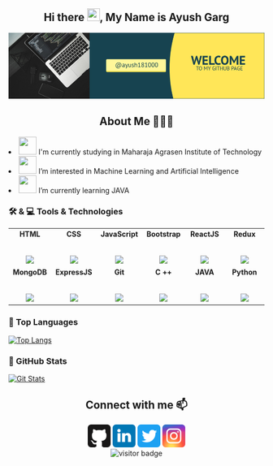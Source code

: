 <h2 align = 'center'>Hi there <img src="https://c.tenor.com/SNL9_xhZl9oAAAAi/waving-hand-joypixels.gif" height = 25 width =25>, My Name is Ayush Garg</h2>

![github](/banner.png)

<h2 align='center'>About Me 🙋🏻‍♂️</h2>

<li><img src="https://css-tricks.com/wp-content/uploads/2015/03/flickity.gif" height=35 width=35> I'm currently studying in Maharaja Agrasen Institute of Technology</li>

<li><img src="https://media.tenor.com/images/8635ae03c9ffa0eb2373118624058afc/tenor.gif" height=35 width=35> I’m interested in Machine Learning and Artificial Intelligence</li>

<li><img src="https://c.tenor.com/JRdqWtEpnLgAAAAj/cute-dragon-work.gif" height=35 width=35> I’m currently learning JAVA</li>


<strong><h3> 🛠 & 💻 Tools & Technologies</h3></strong>
<table>
  <tbody>
    <tr valign="top">
      <td width="15%" align="center">
	      <span><strong>HTML</strong></span><br><br><br>
        <img height="64px" src="https://www.svgrepo.com/show/303205/html-5-logo.svg">
      </td>
      <td width="15%" align="center">
        <span><strong>CSS</strong></span><br><br><br>
        <img height="64px" src="https://www.svgrepo.com/show/303481/css-3-logo.svg">
      </td>
      <td width="15%" align="center">
        <span><strong>JavaScript</strong></span><br><br><br>
        <img height="64px" src="https://www.svgrepo.com/show/303206/javascript-logo.svg">
      </td>
      <td width="15%" align="center">
        <span><strong>Bootstrap</strong></span><br><br><br>
        <img height="64px" src="https://camo.githubusercontent.com/0e0adf58c74c6e74bb64ece5d0ef4620f4f46915/68747470733a2f2f76352e676574626f6f7473747261702e636f6d2f646f63732f352e302f6173736574732f6272616e642f626f6f7473747261702d6c6f676f2d736861646f772e706e67">
      </td>
      <td width="15%" align="center">
        <span><strong>ReactJS</strong></span><br><br><br>
        <img height="64px" src="https://www.svgrepo.com/show/303157/react-logo.svg">
      </td>
      <td width="15%" align="center">
        <span><strong>Redux</strong></span><br><br><br>
        <img height="64px" src="https://cdn.svgporn.com/logos/redux.svg">
      </td>
    </tr>
    <tr valign="top">
      <td width="15%" align="center">
        <span><strong>MongoDB</strong></span><br><br><br>
        <img height="64px" src="https://cdn.svgporn.com/logos/mongodb.svg">
      </td>
      <td width="15%" align="center">
        <span><strong>ExpressJS</strong></span><br><br><br>
        <img height="64px" src="https://cdn.svgporn.com/logos/express.svg">
      </td>
      <td width="15%" align="center">
        <span><strong>Git</strong></span><br><br><br>
        <img height="64px" src="https://cdn.svgporn.com/logos/git-icon.svg">
      </td>
      <td width="15%" align="center">
        <span><strong>C ++</strong></span><br><br><br>
        <img height="64px" src="https://cdn.svgporn.com/logos/c-plusplus.svg">
      </td>
      <td width="15%" align="center">
        <span><strong>JAVA</strong></span><br><br><br>
        <img height="64px" src="https://cdn.svgporn.com/logos/java.svg">
      </td>
      <td width="15%" align="center">
        <span><strong>Python</strong></span><br><br><br>
        <img height="64px" src="https://cdn.svgporn.com/logos/python.svg">
      </td>
    </tr>
  </tbody>
</table>


<strong><h3> 🌟 Top Languages </h3></strong>
[![Top Langs](https://github-readme-stats.vercel.app/api/top-langs/?username=ayush181000&layout=compact&theme=tokyonight&count_private=true&show_icons=true)](https://github.com/anuraghazra/github-readme-stats)


<strong><h3> 🌟 GitHub Stats </h3></strong>
<a href="https://github-readme-stats.vercel.app/api?username=ayush181000&show_icons=true&hide_border=false&theme=tokyonight&count_private=true&include_all_commits=true">
  <img src="https://github-readme-stats.vercel.app/api?username=ayush181000&show_icons=true&hide_border=false&theme=tokyonight&count_private=true&include_all_commits=true" alt="Git Stats" />
</a>

<h2 align='center'>Connect with me  📫 </h2>
<p align = 'center'>
<a href = https://github.com/ayush181000 target='blank'> <img src=https://github.com/edent/SuperTinyIcons/blob/master/images/svg/github.svg height='45' weight='45'/></a>
<a href = https://www.linkedin.com/in/ayush-garg-8540b7178/ target='blank'> <img src=https://github.com/edent/SuperTinyIcons/blob/master/images/svg/linkedin.svg height='45' weight='45'/></a> 
<a href = https://twitter.com/ayushgarg1810 target='blank'> <img src=https://github.com/edent/SuperTinyIcons/blob/master/images/svg/twitter.svg height='45' weight='45'/></a>
<a href = https://www.instagram.com/ayush1500/ target='blank'> <img src=https://github.com/edent/SuperTinyIcons/blob/master/images/svg/instagram.svg height='45' weight='45'/></a>
<br>
<img src="https://visitor-badge.laobi.icu/badge?page_id=ayush181000.ayush181000" alt="visitor badge"/>
</p>
